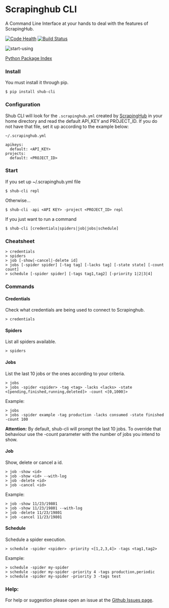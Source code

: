 # Scrapinghub CLI

A Command Line Interface at your hands to deal with the features of ScrapingHub.

[![Code Health](https://landscape.io/github/victormartinez/shub_cli/master/landscape.svg?style=flat)](https://landscape.io/github/victormartinez/shub_cli/master) [![Build Status](https://travis-ci.org/victormartinez/shub_cli.svg?branch=master)](https://travis-ci.org/victormartinez/shub_cli)

![start-using](https://cloud.githubusercontent.com/assets/4680755/18898756/0ea42c0e-850a-11e6-801a-fdbd75915cdd.gif)

[Python Package Index](https://pypi.python.org/pypi/shub-cli)

### Install
You must install it through pip.

```
$ pip install shub-cli
```

### Configuration
Shub CLI will look for the `.scrapinghub.yml` created by [ScrapingHub](https://doc.scrapinghub.com/shub.html?highlight=yml#quickstart) in your home directory and read the default API_KEY and PROJECT_ID.
If you do not have that file, set it up according to the example below:

```
~/.scrapinghub.yml

apikeys:
  default: <API_KEY>
projects:
  default: <PROJECT_ID>
```

### Start

If you set up ~/.scrapinghub.yml file
```
$ shub-cli repl
```

Otherwise...
```
$ shub-cli -api <API KEY> -project <PROJECT_ID> repl
```

If you just want to run a command
```
$ shub-cli [credentials|spiders|job|jobs|schedule]
```


### Cheatsheet

```
> credentials
> spiders
> job [-show|-cancel|-delete id]
> jobs [-spider spider] [-tag tag] [-lacks tag] [-state state] [-count count]
> schedule [-spider spider] [-tags tag1,tag2] [-priority 1|2|3|4]
```


### Commands

#### Credentials

Check what credentials are being used to connect to Scrapinghub.
```
> credentials
```


#### Spiders
List all spiders available.
```
> spiders
```


#### Jobs

List the last 10 jobs or the ones according to your criteria.
```
> jobs
> jobs -spider <spider> -tag <tag> -lacks <lacks> -state <[pending,finished,running,deleted]> -count <[0,1000]>
```

Example:
```
> jobs
> jobs -spider example -tag production -lacks consumed -state finished -count 100
```

**Attention:** By default, shub-cli will prompt the last 10 jobs. To override that behaviour use the -count parameter with the number of jobs you intend to show.

#### Job

Show, delete or cancel a id.
```
> job -show <id>
> job -show <id> --with-log
> job -delete <id>
> job -cancel <id>
```

Example:
```
> job -show 11/23/19801
> job -show 11/23/19801 --with-log
> job -delete 11/23/19801
> job -cancel 11/23/19801
```


#### Schedule

Schedule a spider execution.
```
> schedule -spider <spider> -priority <[1,2,3,4]> -tags <tag1,tag2>
```

Example:
```
> schedule -spider my-spider
> schedule -spider my-spider -priority 4 -tags production,periodic
> schedule -spider my-spider -priority 3 -tags test
```


### Help:
For help or suggestion please open an issue at the [Github Issues page](https://github.com/victormartinez/shub_cli/issues).
